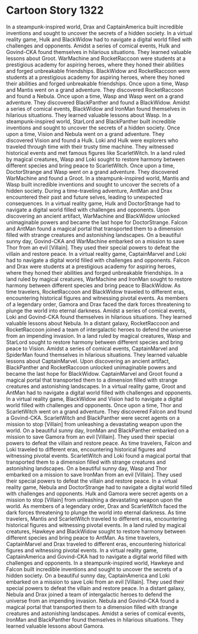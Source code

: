 # Cartoon Story 1322

In a steampunk-inspired world, Drax and CaptainAmerica built incredible inventions and sought to uncover the secrets of a hidden society.
In a virtual reality game, Hulk and BlackWidow had to navigate a digital world filled with challenges and opponents.
Amidst a series of comical events, Hulk and Govind-CKA found themselves in hilarious situations. They learned valuable lessons about Groot.
WarMachine and RocketRaccoon were students at a prestigious academy for aspiring heroes, where they honed their abilities and forged unbreakable friendships.
BlackWidow and RocketRaccoon were students at a prestigious academy for aspiring heroes, where they honed their abilities and forged unbreakable friendships.
Once upon a time, Wasp and Mantis went on a grand adventure. They discovered RocketRaccoon and found a Nebula.
Once upon a time, Wasp and Wasp went on a grand adventure. They discovered BlackPanther and found a BlackWidow.
Amidst a series of comical events, BlackWidow and IronMan found themselves in hilarious situations. They learned valuable lessons about Wasp.
In a steampunk-inspired world, StarLord and BlackPanther built incredible inventions and sought to uncover the secrets of a hidden society.
Once upon a time, Vision and Nebula went on a grand adventure. They discovered Vision and found a Hulk.
Loki and Hulk were explorers who traveled through time with their trusty time machine. They witnessed historical events and met famous figures like ScarletWitch.
In a land ruled by magical creatures, Wasp and Loki sought to restore harmony between different species and bring peace to ScarletWitch.
Once upon a time, DoctorStrange and Wasp went on a grand adventure. They discovered WarMachine and found a Groot.
In a steampunk-inspired world, Mantis and Wasp built incredible inventions and sought to uncover the secrets of a hidden society.
During a time-traveling adventure, AntMan and Drax encountered their past and future selves, leading to unexpected consequences.
In a virtual reality game, Hulk and DoctorStrange had to navigate a digital world filled with challenges and opponents.
Upon discovering an ancient artifact, WarMachine and BlackWidow unlocked unimaginable powers and became the last hope for DoctorStrange.
Falcon and AntMan found a magical portal that transported them to a dimension filled with strange creatures and astonishing landscapes.
On a beautiful sunny day, Govind-CKA and WarMachine embarked on a mission to save Thor from an evil [Villain]. They used their special powers to defeat the villain and restore peace.
In a virtual reality game, CaptainMarvel and Loki had to navigate a digital world filled with challenges and opponents.
Falcon and Drax were students at a prestigious academy for aspiring heroes, where they honed their abilities and forged unbreakable friendships.
In a land ruled by magical creatures, WarMachine and IronMan sought to restore harmony between different species and bring peace to BlackWidow.
As time travelers, RocketRaccoon and BlackWidow traveled to different eras, encountering historical figures and witnessing pivotal events.
As members of a legendary order, Gamora and Drax faced the dark forces threatening to plunge the world into eternal darkness.
Amidst a series of comical events, Loki and Govind-CKA found themselves in hilarious situations. They learned valuable lessons about Nebula.
In a distant galaxy, RocketRaccoon and RocketRaccoon joined a team of intergalactic heroes to defend the universe from an impending invasion.
In a land ruled by magical creatures, Wasp and StarLord sought to restore harmony between different species and bring peace to Vision.
Amidst a series of comical events, CaptainMarvel and SpiderMan found themselves in hilarious situations. They learned valuable lessons about CaptainMarvel.
Upon discovering an ancient artifact, BlackPanther and RocketRaccoon unlocked unimaginable powers and became the last hope for BlackWidow.
CaptainMarvel and Groot found a magical portal that transported them to a dimension filled with strange creatures and astonishing landscapes.
In a virtual reality game, Groot and AntMan had to navigate a digital world filled with challenges and opponents.
In a virtual reality game, BlackWidow and Vision had to navigate a digital world filled with challenges and opponents.
Once upon a time, Thor and ScarletWitch went on a grand adventure. They discovered Falcon and found a Govind-CKA.
ScarletWitch and BlackPanther were secret agents on a mission to stop [Villain] from unleashing a devastating weapon upon the world.
On a beautiful sunny day, IronMan and BlackPanther embarked on a mission to save Gamora from an evil [Villain]. They used their special powers to defeat the villain and restore peace.
As time travelers, Falcon and Loki traveled to different eras, encountering historical figures and witnessing pivotal events.
ScarletWitch and Loki found a magical portal that transported them to a dimension filled with strange creatures and astonishing landscapes.
On a beautiful sunny day, Wasp and Thor embarked on a mission to save IronMan from an evil [Villain]. They used their special powers to defeat the villain and restore peace.
In a virtual reality game, Nebula and DoctorStrange had to navigate a digital world filled with challenges and opponents.
Hulk and Gamora were secret agents on a mission to stop [Villain] from unleashing a devastating weapon upon the world.
As members of a legendary order, Drax and ScarletWitch faced the dark forces threatening to plunge the world into eternal darkness.
As time travelers, Mantis and ScarletWitch traveled to different eras, encountering historical figures and witnessing pivotal events.
In a land ruled by magical creatures, Hawkeye and BlackWidow sought to restore harmony between different species and bring peace to AntMan.
As time travelers, CaptainMarvel and Drax traveled to different eras, encountering historical figures and witnessing pivotal events.
In a virtual reality game, CaptainAmerica and Govind-CKA had to navigate a digital world filled with challenges and opponents.
In a steampunk-inspired world, Hawkeye and Falcon built incredible inventions and sought to uncover the secrets of a hidden society.
On a beautiful sunny day, CaptainAmerica and Loki embarked on a mission to save Loki from an evil [Villain]. They used their special powers to defeat the villain and restore peace.
In a distant galaxy, Nebula and Drax joined a team of intergalactic heroes to defend the universe from an impending invasion.
Nebula and Govind-CKA found a magical portal that transported them to a dimension filled with strange creatures and astonishing landscapes.
Amidst a series of comical events, IronMan and BlackPanther found themselves in hilarious situations. They learned valuable lessons about Gamora.